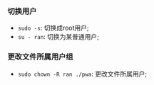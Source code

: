 ### 切换用户
* `sudo -s`: 切换成root用户;
* `su - ran`: 切换为某普通用户;


### 更改文件所属用户组
* `sudo chown -R ran ./pwa`: 更改文件所属用户;